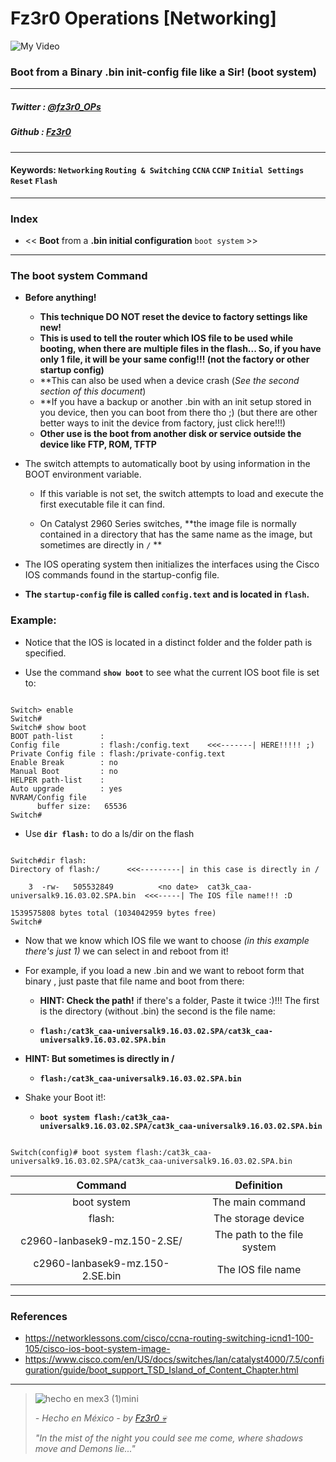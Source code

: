 
# Fz3r0 Operations  [Networking]

![My Video](https://user-images.githubusercontent.com/94720207/165892585-b830998d-d7c5-43b4-a3ad-f71a07b9077e.gif)

### Boot from a Binary .bin init-config file like a Sir! (boot system)

---

##### Twitter  : [@fz3r0_OPs](https://twitter.com/Fz3r0_OPs) 
##### Github  : [Fz3r0](https://github.com/fz3r0) 

---

#### Keywords: `Networking` `Routing & Switching` `CCNA` `CCNP` `Initial Settings` `Reset` `Flash`

---

### Index

- << **Boot** from a **.bin initial configuration** `boot system` >>

---

### The boot system Command 

- **Before anything!** 

    - **This technique DO NOT reset the device to factory settings like new!**
    - **This is used to tell the router which IOS file to be used while booting, when there are multiple files in the flash... So, if you have only 1 file, it will be your same config!!! (not the factory or other startup config)**
    - **This can also be used when a device crash (_See the second section of this document_) 
    - **If you have a backup or another .bin with an init setup stored in you device, then you can boot from there tho ;) (but there are other better ways to init the device from factory, just click here!!!)
    - **Other use is the boot from another disk or service outside the device like FTP, ROM, TFTP**

- The switch attempts to automatically boot by using information in the BOOT environment variable. 

    - If this variable is not set, the switch attempts to load and execute the first executable file it can find.

    - On Catalyst 2960 Series switches, **the image file is normally contained in a directory that has the same name as the image, but sometimes are directly in `/` **

- The IOS operating system then initializes the interfaces using the Cisco IOS commands found in the startup-config file. 
 
- **The `startup-config` file is called `config.text` and is located in `flash`.**

### Example:

- Notice that the IOS is located in a distinct folder and the folder path is specified. 

- Use the command **`show boot`** to see what the current IOS boot file is set to:

```

Switch> enable
Switch#
Switch# show boot
BOOT path-list      : 
Config file         : flash:/config.text    <<<-------| HERE!!!!! ;) 
Private Config file : flash:/private-config.text
Enable Break        : no
Manual Boot         : no
HELPER path-list    : 
Auto upgrade        : yes
NVRAM/Config file
      buffer size:   65536
Switch#

```

- Use **`dir flash:`** to do a ls/dir on the flash 

```

Switch#dir flash:
Directory of flash:/      <<<---------| in this case is directly in /

    3  -rw-   505532849          <no date>  cat3k_caa-universalk9.16.03.02.SPA.bin  <<<-----| The IOS file name!!! :D

1539575808 bytes total (1034042959 bytes free)
Switch#

```

- Now that we know which IOS file we want to choose _(in this example there's just 1)_ we can select in and reboot from it!

- For example, if you load a new .bin and we want to reboot form that binary , just paste that file name and boot from there: 

    - **HINT: Check the path!** if there's a folder, Paste it twice :)!!! The first is the directory (without .bin) the second is the file name:
    
    - **`flash:/cat3k_caa-universalk9.16.03.02.SPA/cat3k_caa-universalk9.16.03.02.SPA.bin`**

- **HINT: But sometimes is directly in /**

    - **`flash:/cat3k_caa-universalk9.16.03.02.SPA.bin`**
        
- Shake your Boot it!:
    
    - **`boot system flash:/cat3k_caa-universalk9.16.03.02.SPA/cat3k_caa-universalk9.16.03.02.SPA.bin`** 

```

Switch(config)# boot system flash:/cat3k_caa-universalk9.16.03.02.SPA/cat3k_caa-universalk9.16.03.02.SPA.bin

```

| **Command**                      | **Definition**               |
|:--------------------------------:|:----------------------------:|
| boot system                      | The main command             |
| flash:                           | The storage device           |
| c2960-lanbasek9-mz.150-2.SE/     | The path to the file system  |
| c2960-lanbasek9-mz.150-2.SE.bin  | The IOS file name            |


---

### References

- https://networklessons.com/cisco/ccna-routing-switching-icnd1-100-105/cisco-ios-boot-system-image-
- https://www.cisco.com/en/US/docs/switches/lan/catalyst4000/7.5/configuration/guide/boot_support_TSD_Island_of_Content_Chapter.html
---

> ![hecho en mex3 (1)mini](https://user-images.githubusercontent.com/94720207/163919294-2754caa3-c98c-4df3-b782-00703e4d3343.png)
>
> _- Hecho en México - by [Fz3r0 💀](https://github.com/Fz3r0/)_ 
>
> _"In the mist of the night you could see me come, where shadows move and Demons lie..."_ 
